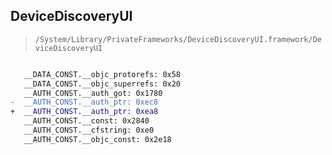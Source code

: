 ## DeviceDiscoveryUI

> `/System/Library/PrivateFrameworks/DeviceDiscoveryUI.framework/DeviceDiscoveryUI`

```diff

   __DATA_CONST.__objc_protorefs: 0x58
   __DATA_CONST.__objc_superrefs: 0x20
   __AUTH_CONST.__auth_got: 0x1780
-  __AUTH_CONST.__auth_ptr: 0xec8
+  __AUTH_CONST.__auth_ptr: 0xea8
   __AUTH_CONST.__const: 0x2840
   __AUTH_CONST.__cfstring: 0xe0
   __AUTH_CONST.__objc_const: 0x2e18

```
